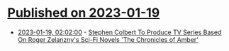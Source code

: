# [Published on 2023-01-19](index.md)

* [2023-01-19, 02:02:00](https://entertainment.slashdot.org/story/23/01/18/2242238/stephen-colbert-to-produce-tv-series-based-on-roger-zelanznys-sci-fi-novels-the-chronicles-of-amber?utm_source=rss1.0mainlinkanon&utm_medium=feed) - [Stephen Colbert To Produce TV Series Based On Roger Zelanzny's Sci-Fi Novels 'The Chronicles of Amber'](https://entertainment.slashdot.org/story/23/01/18/2242238/stephen-colbert-to-produce-tv-series-based-on-roger-zelanznys-sci-fi-novels-the-chronicles-of-amber?utm_source=rss1.0mainlinkanon&utm_medium=feed)
